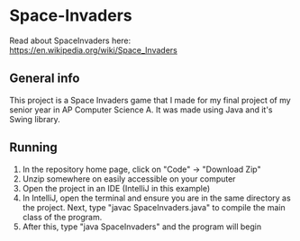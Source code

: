 # Space-Invaders
Read about SpaceInvaders here: https://en.wikipedia.org/wiki/Space_Invaders

## General info
This project is a Space Invaders game that I made for my final project of my senior year in AP Computer Science A.
It was made using Java and it's Swing library.

## Running
1. In the repository home page, click on "Code" -> "Download Zip"
2. Unzip somewhere on easily accessible on your computer
3. Open the project in an IDE (IntelliJ in this example)
4. In IntelliJ, open the terminal and ensure you are in the same directory as the project. Next, type "javac SpaceInvaders.java" to compile the main class of the program.
5. After this, type "java SpaceInvaders" and the program will begin
